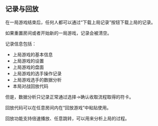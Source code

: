## 记录与回放

在一局游戏结束后，任何人都可以通过“下载上局记录”按钮下载上局的记录。

如果重置房间或者开始新的一局游戏，记录会被清空。

记录信息包括：

- 上局游戏的基本信息
- 上局游戏的设置
- 上局游戏的盘面
- 上局游戏的选手操作记录
- 上局游戏选手的数据分析
- 本局对战回放代码

但是，数据分析只记录正常通过选择->确认收取流程取得的符卡。

回放代码可以在任意房间内在“回放游戏”中粘贴使用。

回放功能支持倍速播放、任意跳转，可以用来分析上局的过程。